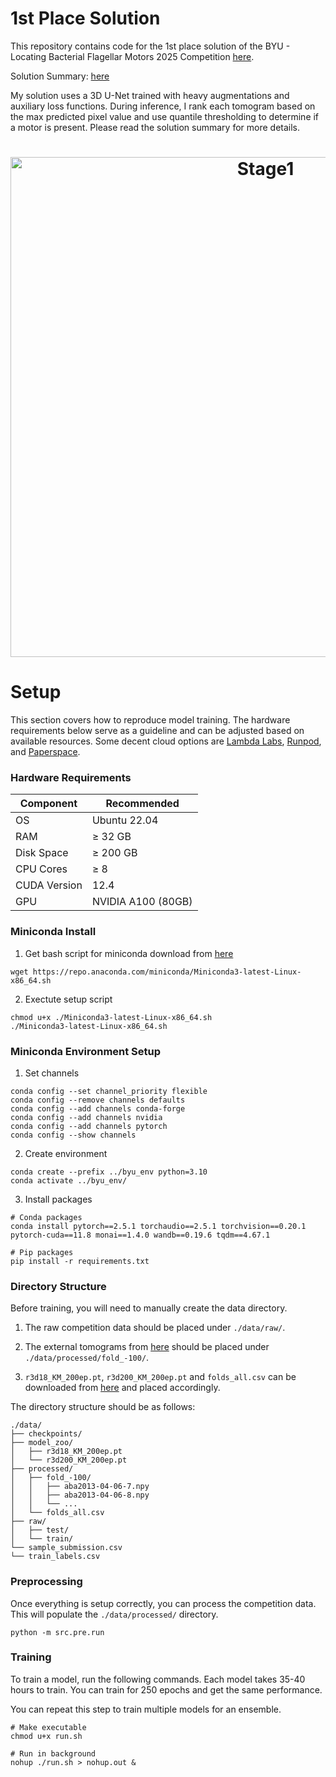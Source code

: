 # 1st Place Solution

This repository contains code for the 1st place solution of the BYU - Locating Bacterial Flagellar Motors 2025
Competition [here](https://www.kaggle.com/competitions/byu-locating-bacterial-flagellar-motors-2025).

Solution Summary: [here](https://www.kaggle.com/competitions/byu-locating-bacterial-flagellar-motors-2025/discussion/583143)

My solution uses a 3D U-Net trained with heavy augmentations and auxiliary loss functions. During inference, I rank each tomogram based on the max predicted pixel value and use quantile thresholding to determine if a motor is present. Please read the solution summary for more details.

<h1 align="center">
<img src="./imgs/model.jpg" alt="Stage1" width="800">
</h1>

# Setup

This section covers how to reproduce model training. The hardware requirements below serve as a guideline and can be adjusted based on available resources. Some decent cloud options are [Lambda Labs](https://lambda.ai/service/gpu-cloud), [Runpod](https://www.runpod.io/pricing), and [Paperspace](https://www.paperspace.com/pricing).

### Hardware Requirements

| Component     | Recommended                     |
|---------------|---------------------------------|
| OS            | Ubuntu 22.04                    |
| RAM           | ≥ 32 GB                         |
| Disk Space    | ≥ 200 GB                        |
| CPU Cores     | ≥ 8                             |
| CUDA Version  | 12.4                            |
| GPU           | NVIDIA A100 (80GB)              |

### Miniconda Install

1. Get bash script for miniconda download from [here](https://docs.conda.io/en/main/miniconda.html#linux-installers)

```
wget https://repo.anaconda.com/miniconda/Miniconda3-latest-Linux-x86_64.sh
```

2. Exectute setup script

```
chmod u+x ./Miniconda3-latest-Linux-x86_64.sh
./Miniconda3-latest-Linux-x86_64.sh
```

### Miniconda Environment Setup

1. Set channels

```
conda config --set channel_priority flexible
conda config --remove channels defaults
conda config --add channels conda-forge
conda config --add channels nvidia
conda config --add channels pytorch
conda config --show channels
```

2. Create environment

```
conda create --prefix ../byu_env python=3.10
conda activate ../byu_env/
```

3. Install packages

```
# Conda packages
conda install pytorch==2.5.1 torchaudio==2.5.1 torchvision==0.20.1 pytorch-cuda==11.8 monai==1.4.0 wandb==0.19.6 tqdm==4.67.1

# Pip packages
pip install -r requirements.txt
```

### Directory Structure

Before training, you will need to manually create the data directory. 

1. The raw competition data should be placed under `./data/raw/`.

2. The external tomograms from [here](https://www.kaggle.com/datasets/brendanartley/cryoet-flagellar-motors-dataset?select=volumes_704) should be placed under `./data/processed/fold_-100/`.

3. `r3d18_KM_200ep.pt`, `r3d200_KM_200ep.pt` and `folds_all.csv` can be downloaded from [here](https://www.kaggle.com/datasets/brendanartley/solution-ds-byu-1st-place-metadata) and placed accordingly.

The directory structure should be as follows:

```
./data/
├── checkpoints/
├── model_zoo/
│   ├── r3d18_KM_200ep.pt
│   └── r3d200_KM_200ep.pt
├── processed/
│   ├── fold_-100/
│   │   ├── aba2013-04-06-7.npy
│   │   ├── aba2013-04-06-8.npy
│   │   └── ...
│   └── folds_all.csv
├── raw/
│   ├── test/
│   └── train/
└── sample_submission.csv
└── train_labels.csv
```

### Preprocessing

Once everything is setup correctly, you can process the competition data. This will populate the `./data/processed/` directory.

```
python -m src.pre.run
```

### Training

To train a model, run the following commands. Each model takes 35-40 hours to train. You can train for 250 epochs and get the same performance.

You can repeat this step to train multiple models for an ensemble.

```
# Make executable
chmod u+x run.sh

# Run in background
nohup ./run.sh > nohup.out &
```

